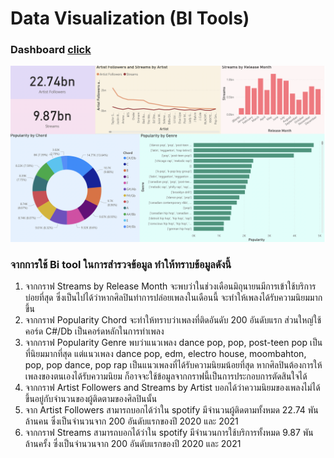 # Data Visualization (BI Tools)

### Dashboard [click](https://app.powerbi.com/groups/me/reports/f688f1f4-1a71-4d45-a053-7a2c09819b87/ReportSection?ctid=6f4432dc-20d2-441d-b1db-ac3380ba633d)

![img](https://github.com/sit-2021-int214/001-Spotify-Top/blob/main/bi-final-total.png)

### จากการใช้ Bi tool ในการสำรวจข้อมูล ทำให้ทราบข้อมูลดังนี้

1. จากกราฟ Streams by Release Month จะพบว่าในช่วงเดือนมิถุนายนมีการเข้าใช้บริการบ่อยที่สุด ซึ่งเป็นไปได้ว่าหากศิลปินทำการปล่อยเพลงในเดือนนี้ จะทำให้เพลงได้รับความนิยมมากขึ้น 
2. จากกราฟ Popularity Chord จะทำให้ทราบว่าเพลงที่ติดอันดับ 200 อันดับแรก ส่วนใหญ่ใช้คอร์ด C#/Db เป็นคอร์ดหลักในการทำเพลง
3. จากกราฟ Popularity Genre พบว่าแนวเพลง dance pop, pop, post-teen pop เป็นที่นิยมมากที่สุด แต่แนวเพลง dance pop, edm, electro house, moombahton, pop, pop dance, pop rap เป็นแนวเพลงที่ได้รับความนิยมน้อยที่สุด หากศิลปินต้องการให้เพลงของตนเองได้รับความนิยม ก็อาจจะใช้ข้อมูลจากกราฟนี้เป็นการประกอบการตัดสินใจได้
4. จากกราฟ Artist Followers and Streams by Artist บอกได้ว่าความนิยมของเพลงไม่ได้ขึ้นอยู่กับจำนวนของผู้ติดตามของศิลปินนั้น
5. จาก Artist Followers สามารถบอกได้ว่าใน spotify มีจำนวนผู้ติดตามทั้งหมด 22.74 พันล้านคน ซึ่งเป็นจำนวนจาก 200 อันดับแรกของปี 2020 และ 2021
6. จากกราฟ Streams สามารถบอกได้ว่าใน spotify มีจำนวนการใช้บริการทั้งหมด 9.87 พันล้านครั้ง ซึ่งเป็นจำนวนจาก 200 อันดับแรกของปี 2020 และ 2021
